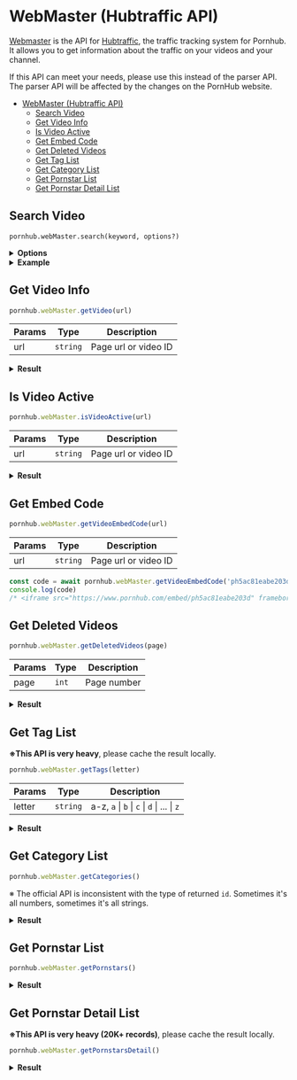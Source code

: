 # WebMaster (Hubtraffic API)

[Webmaster](https://www.pornhub.com/webmasters) is the API for [Hubtraffic](https://www.hubtraffic.com), the traffic tracking system for Pornhub. It allows you to get information about the traffic on your videos and your channel.

If this API can meet your needs, please use this instead of the parser API. The parser API will be affected by the changes on the PornHub website.

- [WebMaster (Hubtraffic API)](#webmaster-hubtraffic-api)
  - [Search Video](#search-video)
  - [Get Video Info](#get-video-info)
  - [Is Video Active](#is-video-active)
  - [Get Embed Code](#get-embed-code)
  - [Get Deleted Videos](#get-deleted-videos)
  - [Get Tag List](#get-tag-list)
  - [Get Category List](#get-category-list)
  - [Get Pornstar List](#get-pornstar-list)
  - [Get Pornstar Detail List](#get-pornstar-detail-list)

## Search Video
`pornhub.webMaster.search(keyword, options?)`

<details>
  <summary><b>Options</b></summary>

| Name      | Type            | Description                                                                            |
| --------- | --------------- | -------------------------------------------------------------------------------------- |
| page      | `number`        | page                                                                                   |
| tags      | `Array<string>` | tags                                                                                   |
| category  | `Array<string>` | category name list                                                                     |
| stars     | `Array<string>` | pornstars                                                                              |
| ordering  | `enum`          | featured    \| newest    \| mostviewed \| rating                                       |
| period    | `enum`          | weekly      \| monthly   \| alltime                                                    |
| thumbsize | `enum`          | small       \| medium    \| large                \| small_hd  \| medium_hd \| large_hd |
</details>

<details>
  <summary><b>Example</b></summary>

```js
const result = await pornhub.webMaster.search('peppa pig', {
    page: 2,
    category: ['teen'],
    ordering: 'newest',
    thumbsize: 'medium'
})
console.log(result)
// array of video infos( same as the getVideo() )
```
</details>

## Get Video Info

```js
pornhub.webMaster.getVideo(url)
```

| Params | Type     | Description          |
| ------ | -------- | -------------------- |
| url    | `string` | Page url or video ID |

<details>
  <summary><b>Result</b></summary>

```js
// https://www.pornhub.com/view_video.php?viewkey=ph5ac81eabe203d
const result = await pornhub.webMaster.getVideo('ph5ac81eabe203d')
console.log(result)
```

```json5
{
  "url": "https://www.pornhub.com/view_video.php?viewkey=ph5ac81eabe203d",
  "title": "Susie sheep fucks peppa pig",
  "views": 50065,
  "duration": "0:44",
  "thumb": "https://ci.phncdn.com/videos/201804/07/161102592/original/(m=eaf8Ggaaaa)(mh=mDMLboeH6vZKEuOI)12.jpg",
  "thumbList": [{
    "width": "320",
    "height": "240",
    "src": "***.jpg"
  }
  // ...
  ],
  "publishDate": "2018-10-02 00:10:05",
  "vote": {
    "up": 360,
    "down": 130,
    "total": 490,
    "rating": 73.47
  },
  "tags": ["anal", "peppa-pig", "hardcore", "hentai"],
  "pornstars": [],
  "categories": ["sfw", "step-fantasy"]
}
```
</details>

## Is Video Active

```js
pornhub.webMaster.isVideoActive(url)
```

| Params | Type     | Description          |
| ------ | -------- | -------------------- |
| url    | `string` | Page url or video ID |

<details>
  <summary><b>Result</b></summary>

```js
const isActive = await pornhub.webMaster.isVideoActive('ph5ac81eabe203d')
console.log(isActive) // true
```
</details>

## Get Embed Code

```js
pornhub.webMaster.getVideoEmbedCode(url)
```

| Params | Type     | Description          |
| ------ | -------- | -------------------- |
| url    | `string` | Page url or video ID |

```js
const code = await pornhub.webMaster.getVideoEmbedCode('ph5ac81eabe203d')
console.log(code)
/* <iframe src="https://www.pornhub.com/embed/ph5ac81eabe203d" frameborder="0" width="560" height="340" scrolling="no" allowfullscreen></iframe> */
```
</details>

## Get Deleted Videos

```js
pornhub.webMaster.getDeletedVideos(page)
```

| Params | Type  | Description |
| ------ | ----- | ----------- |
| page   | `int` | Page number |

<details>
  <summary><b>Result</b></summary>

```js
const videos = await pornhub.webMaster.getDeletedVideos(2)
console.log(videos)
```

```json5
[
  { "vkey": "ph5d205e434de05", "deleted_on": "2019-07-06 09:51:33" },
  { "vkey": "ph5d0501cb3281f", "deleted_on": "2019-07-06 09:51:20" },
  { "vkey": "ph5d206b34c91a6", "deleted_on": "2019-07-06 09:51:13" },
  { "vkey": "ph5d097e477d23a", "deleted_on": "2019-07-06 09:50:04" }
  // ...
]
```
</details>

## Get Tag List

**※This API is very heavy**, please cache the result locally.

```js
pornhub.webMaster.getTags(letter)
```

| Params | Type     | Description                                        |
| ------ | -------- | -------------------------------------------------- |
| letter | `string` | a-z, `a` \| `b` \| `c` \| `d` \| ... \| `z` |

<details>
  <summary><b>Result</b></summary>

```js
const result = await pornhub.webMaster.getTags('z')
console.log(result)
```

```json5
[
  "z",
  "z 1",
  "z 1 n",
  "z a",
  "z a d d y",
  "z alexis",
  "z alice",
  "z amber",
  "z black"
  // ...
]
```
</details>

## Get Category List

```js
pornhub.webMaster.getCategories()
```

※ The official API is inconsistent with the type of returned `id`. Sometimes it's all numbers, sometimes it's all strings.

<details>
  <summary><b>Result</b></summary>

```js
const categories = await pornhub.webMaster.getCategories()
console.log(categories)
```

```json5
[
  { "id": 1, "category": "asian" },
  { "id": 2, "category": "orgy" },
  { "id": 3, "category": "amateur" },
  { "id": 4, "category": "big-ass" },
  { "id": 5, "category": "babe" },
  { "id": 6, "category": "bbw" }
  // ...
]
```
</details>

## Get Pornstar List

```js
pornhub.webMaster.getPornstars()
```

<details>
  <summary><b>Result</b></summary>

```js
const pornstars = await pornhub.webMaster.getPornstars()
console.log(pornstars)
```

```json5
[
  "2 Pretty 4 Porn",
  "4play",
  "Aali Kali",
  "Aaliyah Brown",
  "Aaliyah Grey",
  "Aaliyah Hadid",
  "Aaliyah Jolie",
  "Aaliyah Love",
  "Aaliyah Taylor"
  // ...
]
```
</details>

## Get Pornstar Detail List

**※This API is very heavy (20K+ records)**, please cache the result locally.

```js
pornhub.webMaster.getPornstarsDetail()
```

<details>
  <summary><b>Result</b></summary>

```js
const pornstars = await pornhub.webMaster.getPornstarsDetail()
console.log(pornstars)
```

```json5
[{
  "star_name": "2 Pretty 4 Porn",
  "star_thumb": "***.thumb_1256231.jpg",
  "star_url": "https://www.pornhub.com/pornstar/videos_overview?pornstar=2-pretty-4-porn",
  "gender": "female",
  "videos_count_all": "71"
}, {
  "star_name": "4play",
  "star_thumb": "***.thumb_1025141.jpg",
  "star_url": "https://www.pornhub.com/pornstar/videos_overview?pornstar=4play",
  "gender": "male",
  "videos_count_all": "43"
}
  // ...
]
```
</details>
